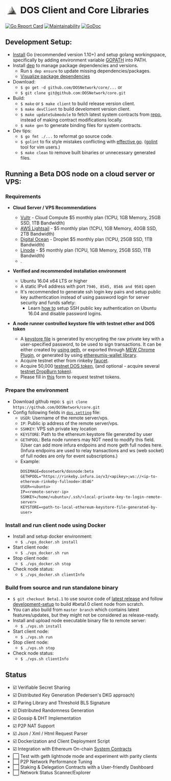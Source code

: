 # <img align="center" width=40 src="media/logo-white.jpg"> DOS Client and Core Libraries
[![Go Report Card](https://goreportcard.com/badge/github.com/DOSNetwork/core)](https://goreportcard.com/report/github.com/DOSNetwork/core)
[![Maintainability](https://api.codeclimate.com/v1/badges/a2eb5767f8984835fb3b/maintainability)](https://codeclimate.com/github/DOSNetwork/core/maintainability)
[![GoDoc](https://godoc.org/github.com/DOSNetwork/core?status.svg)](https://godoc.org/github.com/DOSNetwork/core)

## Development Setup:
- [Install](https://golang.org/doc/install) Go (recommended version 1.10+) and setup golang workingspace, specifically by adding environment variable [GOPATH](https://golang.org/doc/code.html#GOPATH) into PATH.
- Install [dep](https://golang.github.io/dep/docs/daily-dep.html#key-takeaways) to manage package dependencies and versions.
  - Run `$ dep ensure` to update missing dependencies/packages.
  - [Visualize package dependencies](https://golang.github.io/dep/docs/daily-dep.html#visualizing-dependencies)
- Download:
  - `$ go get -d github.com/DOSNetwork/core/...` or
  - `$ git clone git@github.com:DOSNetwork/core.git`
- Build:
  - `$ make` or `$ make client` to build release version client.
  - `$ make devClient` to build develoment version client.
  - `$ make updateSubmodule` to fetch latest system contracts from [repo](https://github.com/DOSNetwork/eth-contracts), instead of making contract modifications locally.
  - `$ make gen` to generate binding files for system contracts.
- Dev tips:
  - `$ go fmt ./...` to reformat go source code.
  - `$ golint` to fix style mistakes conflicting with [effective go](https://golang.org/doc/effective_go.html). ([golint](https://github.com/golang/lint) tool for vim users.)
  - `$ make clean` to remove built binaries or unnecessary generated files.



## Running a Beta DOS node on a cloud server or VPS:
### Requirements
- **Cloud Server / VPS Recommendations**
  - [Vultr](https://www.vultr.com/?ref=7806004-4F) - Cloud Compute $5 monthly plan (1CPU, 1GB Memory, 25GB SSD, 1TB Bandwidth)
  - [AWS Lightsail](https://aws.amazon.com/lightsail/pricing/?opdp1=pricing) - $5 monthly plan (1CPU, 1GB Memory, 40GB SSD, 2TB Bandwidth)
  - [Digital Ocean](https://m.do.co/c/a912bdc08b78) - Droplet $5 monthly plan (1CPU, 25GB SSD, 1TB Bandwidth)
  - [Linode](https://www.linode.com/?r=35c0c22d412b3fc8bd98b4c7c6f5ac42ae3bc2e2) - $5 monthly plan (1CPU, 1GB Memory, 25GB SSD, 1TB Bandwidth)
  - .

- **Verified and recommended installation environment**
  - Ubuntu 16.04 x64 LTS or higher 
  - A static IPv4 address with port `7946, 8545, 8546 and 9501` open
  - It's recommended to generate ssh login key pairs and setup public key authentication instead of using password login for server security and funds safety:
    - Learn [how to](https://www.digitalocean.com/community/tutorials/how-to-set-up-ssh-keys-on-ubuntu-1604) setup SSH public key authentication on Ubuntu 16.04 and disable password logins.


- **A node runner controlled keystore file with testnet ether and DOS token**
  - A [keystore file](https://medium.com/@julien.maffre/what-is-an-ethereum-keystore-file-86c8c5917b97) is generated by encrypting the raw private key with a user-specified password, to be used to sign transactions. It can be either created by [using geth](https://medium.com/@julien.maffre/what-is-an-ethereum-keystore-file-86c8c5917b97), or exported through [MEW Chrome Plugin](https://bitcointalk.org/index.php?topic=3014688.0), or generated by using [ethereumjs-wallet library](https://ethereum.stackexchange.com/questions/11166/how-to-generate-a-keystore-utc-file-from-the-raw-private-key).
  - Acquire testnet ether from rinkeby [faucet](https://faucet.rinkeby.io/).
  - Acquire 50,000 [testnet DOS token](https://rinkeby.etherscan.io/address/0x214e79c85744cd2ebbc64ddc0047131496871bee), (and optional - acquire several [testnet DropBurn token](https://rinkeby.etherscan.io/address/0x9bfe8f5749d90eb4049ad94cc4de9b6c4c31f822)).
  - Please fill in [this](https://docs.google.com/forms/d/e/1FAIpQLSe7Kf1RvGa2p5SjP4eGAp-fw2frauOl6CDORnHK0-TNbjho9w/viewform) form to request testnet tokens.



### Prepare the environment
- Download github repo: `$ git clone https://github.com/DOSNetwork/core.git`
- Config following fields in [`dos.setting`](https://github.com/DOSNetwork/core/blob/master/dos.setting) file:
  - `USER`: Username of the remote server/vps.
  - `IP`: Public ip address of the remote server/vps. 
  - `SSHKEY`: VPS ssh private key location
  - `KEYSTORE`: Path to the ethereum keystore file generated by user
  - `GETHPOOL`: Beta node runners may NOT need to modify this field. (User can add more infura endpoins and more geth full nodes here. (Infura endpoins are used to relay transactions and ws (web socket) of full nodes are only for event subscriptions.)
  - Example:
	```
	DOSIMAGE=dosnetwork/dosnode:beta
	GETHPOOL="https://rinkeby.infura.io/v3/<apikey>;ws://<ip-to-ethereum-rinkeby-fullnode>:8546"
	USER=<ubuntu>
	IP=<remote-server-ip>
	SSHKEY=/home/<ubuntu>/.ssh/<local-private-key-to-login-remote-server>
	KEYSTORE=<path-to-local-ethereum-keystore-file-generated-by-user>
	```

### Install and run client node using Docker
- Install and setup docker environment: 
  - `$ ./vps_docker.sh install`
- Start client node: 
  - `$ ./vps_docker.sh run`
- Stop client node: 
  - `$ ./vps_docker.sh stop`
- Check node status: 
  - `$ ./vps_docker.sh clientInfo`


### Build from source and run standalone binary
- `$ git checkout Beta1.1` to use source code of [latest release](https://github.com/DOSNetwork/core/releases/tag/Beta1) and follow [development-setup](#development-setup) to build #beta1.0 client node from scratch.
- You can also build from `master branch` which contains latest features/updates, but they might not be considered as release-ready.
- Install and upload node executable binary file to remote server: 
  - `$ ./vps.sh install`
- Start client node: 
  - `$ ./vps.sh run`
- Stop client node: 
  - `$ ./vps.sh stop`
- Check node status: 
  - `$ ./vps.sh clientInfo`



## Status
- ☑️ Verifiable Secret Sharing
- ☑️ Distributed Key Generation (Pedersen's DKG approach)
- ☑️ Paring Library and Threshold BLS Signature
- ☑️ Distributed Randomness Generation
- ☑️ Gossip & DHT Implementation
- ☑️ P2P NAT Support
- ☑️ Json / Xml / Html Request Parser
- ☑️ Dockerization and Client Deployment Script
- ☑️ Integration with Ethereum On-chain [System Contracts](https://github.com/DOSNetwork/eth-contracts)
- :white_large_square: Test with geth lightnode mode and experiment with parity clients
- :white_large_square: P2P Network Performance Tuning
- :white_large_square: Staking & Delegation Contracts with a User-friendly Dashboard
- :white_large_square: Network Status Scanner/Explorer
